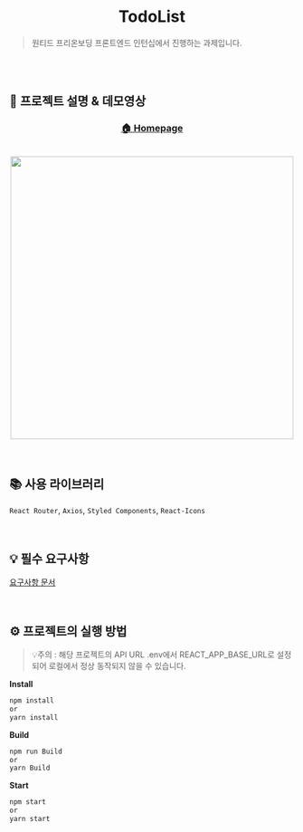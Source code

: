 <h1 align="center">TodoList </h1>

> 원티드 프리온보딩 프론트엔드 인턴십에서 진행하는 과제입니다.

  <br />
  <br />
    
## 📖 프로젝트 설명 & 데모영상

<div align="center">
  <h3><a href="https://wanted-pre-onboarding-frontend-whl5105.vercel.app" target="_blank">🏠 Homepage</a></h3>
  <br/>
  <img src="https://user-images.githubusercontent.com/73993670/218414613-58921363-4535-4186-818c-5e8cd80e43bc.gif" width="500" >
</div>



<br />
<br />

## 📚 사용 라이브러리

`React Router`,
`Axios`,
`Styled Components`,
`React-Icons`

  <br />

## 💡 필수 요구사항
[요구사항 문서](https://github.com/walking-sunset/selection-task)

<br />

## ⚙️ 프로젝트의 실행 방법

> 💡주의 : 해당 프로젝트의 API URL .env에서 REACT_APP_BASE_URL로 설정되어 로컬에서 정상 동작되지 않을 수 있습니다.

**Install**
```bash
npm install
or
yarn install
```

**Build**
```bash
npm run Build
or
yarn Build
```

**Start**
```bash
npm start
or
yarn start
```
